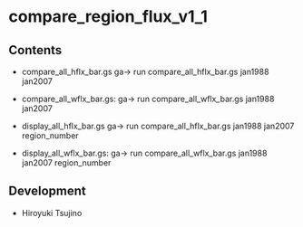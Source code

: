 compare_region_flux_v1_1
========


Contents
--------

   * compare_all_hflx_bar.gs
       ga-> run compare_all_hflx_bar.gs jan1988 jan2007

   * compare_all_wflx_bar.gs: 
       ga-> run compare_all_wflx_bar.gs jan1988 jan2007

   * display_all_hflx_bar.gs
       ga-> run compare_all_hflx_bar.gs jan1988 jan2007 region_number

   * display_all_wflx_bar.gs: 
       ga-> run compare_all_wflx_bar.gs jan1988 jan2007 region_number


Development
--------

   * Hiroyuki Tsujino
